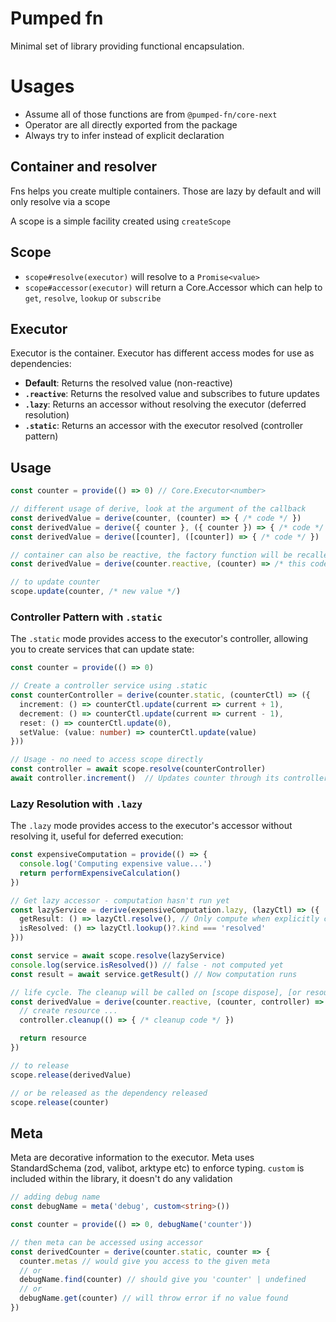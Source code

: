 # Pumped fn

Minimal set of library providing functional encapsulation.

# Usages
- Assume all of those functions are from `@pumped-fn/core-next`
- Operator are all directly exported from the package
- Always try to infer instead of explicit declaration

## Container and resolver
Fns helps you create multiple containers. Those are lazy by default and will only resolve via a scope

A scope is a simple facility created using `createScope`

## Scope

- `scope#resolve(executor)` will resolve to a `Promise<value>`
- `scope#accessor(executor)` will return a Core.Accessor which can help to `get`, `resolve`, `lookup` or `subscribe` 

## Executor
Executor is the container. Executor has different access modes for use as dependencies:

- **Default**: Returns the resolved value (non-reactive)
- **`.reactive`**: Returns the resolved value and subscribes to future updates
- **`.lazy`**: Returns an accessor without resolving the executor (deferred resolution)
- **`.static`**: Returns an accessor with the executor resolved (controller pattern)

## Usage

```typescript
const counter = provide(() => 0) // Core.Executor<number>

// different usage of derive, look at the argument of the callback
const derivedValue = derive(counter, (counter) => { /* code */ })
const derivedValue = derive({ counter }, ({ counter }) => { /* code */ })
const derivedValue = derive([counter], ([counter]) => { /* code */ })
```

```typescript
// container can also be reactive, the factory function will be recalled as those dependencies change
const derivedValue = derive(counter.reactive, (counter) => /* this code will be called whenever counter got updated */)

// to update counter
scope.update(counter, /* new value */)
```

### Controller Pattern with `.static`

The `.static` mode provides access to the executor's controller, allowing you to create services that can update state:

```typescript
const counter = provide(() => 0)

// Create a controller service using .static
const counterController = derive(counter.static, (counterCtl) => ({
  increment: () => counterCtl.update(current => current + 1),
  decrement: () => counterCtl.update(current => current - 1),
  reset: () => counterCtl.update(0),
  setValue: (value: number) => counterCtl.update(value)
}))

// Usage - no need to access scope directly
const controller = await scope.resolve(counterController)
await controller.increment()  // Updates counter through its controller
```

### Lazy Resolution with `.lazy`

The `.lazy` mode provides access to the executor's accessor without resolving it, useful for deferred execution:

```typescript
const expensiveComputation = provide(() => {
  console.log('Computing expensive value...')
  return performExpensiveCalculation()
})

// Get lazy accessor - computation hasn't run yet
const lazyService = derive(expensiveComputation.lazy, (lazyCtl) => ({
  getResult: () => lazyCtl.resolve(), // Only compute when explicitly called
  isResolved: () => lazyCtl.lookup()?.kind === 'resolved'
}))

const service = await scope.resolve(lazyService)
console.log(service.isResolved()) // false - not computed yet
const result = await service.getResult() // Now computation runs
```

```typescript
// life cycle. The cleanup will be called on [scope dispose], [or resource update], [or resource being released]
const derivedValue = derive(counter.reactive, (counter, controller) => {
  // create resource ...
  controller.cleanup(() => { /* cleanup code */ })

  return resource
})

// to release
scope.release(derivedValue)

// or be released as the dependency released
scope.release(counter)
```

## Meta

Meta are decorative information to the executor. Meta uses StandardSchema (zod, valibot, arktype etc) to enforce typing. `custom` is included within the library, it doesn't do any validation

```typescript
// adding debug name
const debugName = meta('debug', custom<string>())

const counter = provide(() => 0, debugName('counter'))

// then meta can be accessed using accessor
const derivedCounter = derive(counter.static, counter => {
  counter.metas // would give you access to the given meta
  // or
  debugName.find(counter) // should give you 'counter' | undefined
  // or
  debugName.get(counter) // will throw error if no value found
})
```